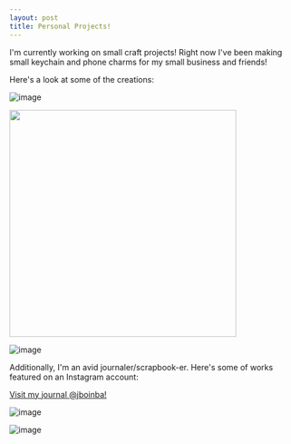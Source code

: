 ```yaml
---
layout: post
title: Personal Projects!
---
```


I'm currently working on small craft projects! Right now I've been making small keychain and phone charms for my small business and friends!

Here's a look at some of the creations:

![image](https://user-images.githubusercontent.com/118146378/203852508-e10c11eb-80b2-4e39-b60c-7089f63d7143.png)

<img src="(https://user-images.githubusercontent.com/118146378/203852508-e10c11eb-80b2-4e39-b60c-7089f63d7143.png)" 
     width="400" 
     height="400" />

![image](https://user-images.githubusercontent.com/118146378/203852535-a867fa92-9519-41fe-a3b4-2295003b3f40.png)

Additionally, I'm an avid journaler/scrapbook-er. Here's some of works featured on an Instagram account:

<a href="https://www.instagram.com/jboinba">Visit my journal @jboinba!</a>

![image](https://user-images.githubusercontent.com/118146378/203854336-15096d96-364d-4085-8e9c-0470f8ca793e.png)

![image](https://user-images.githubusercontent.com/118146378/203854381-e9a4a8e9-9b60-4a32-9a87-cf3151a997a0.png)
